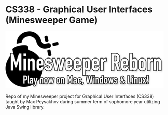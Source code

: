 # CS338 - Graphical User Interfaces (Minesweeper Game)
![alt text](https://github.com/AbirRazzak/cs338-graphical-user-interfaces/blob/master/Logo.png "Logo")

Repo of my Minesweeper project for Graphical User Interfaces (CS338) taught by Max Peysakhov during summer term of sophomore year utilizing Java Swing library.
